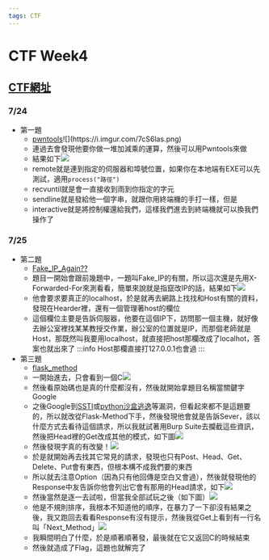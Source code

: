 ```yaml
---
tags: CTF
---
```

# CTF Week4
## [CTF網址](https://ctf.hackersir.org/challenges)
### 7/24
- 第一題
    - [pwntools](https://ctf.hackersir.org/challenges#Pwntools?)![](https://i.imgur.com/7cS6las.png)
    - 連過去會發現他要你做一堆加減乘的運算，然後可以用Pwntools來做
    - 結果如下![](https://i.imgur.com/AVxL1VI.png)
    - remote就是連到指定的伺服器和埠號位置，如果你在本地端有EXE可以先測試，適用`process("路徑")`
    - recvuntil就是會一直接收到雨到你指定的字元
    - sendline就是發給他一個字串，就跟你用終端機的手打一樣，但是
    - interactive就是將控制權還給我們，這樣我們進去到終端機就可以換我們操作了
### 7/25
- 第二題
    - [Fake_IP_Again??](http://ctf.hackersir.org:10027/)
    - 題目一開始會跟前幾題中，一題叫Fake_IP的有關，所以這次還是先用X-Forwarded-For來測看看，簡單來說就是指竄改IP的話，結果如下![](https://i.imgur.com/2VF5nGh.png)
    - 他會要求要真正的localhost，於是就再去網路上找找和Host有關的資料，發現在Hearder裡，還有一個管理著host的欄位
    - 這個欄位主要是告訴伺服器，他要在這個IP下，訪問那一個主機，就好像去辦公室裡找某某教授交作業，辦公室的位置就是IP，而那個老師就是Host，那既然叫我要用localhost，就直接把host那欄改成了localhot，答案也就出來了
:::info
Host那欄直接打127.0.0.1也會過
:::
- 第三題
    - [flask_method](http://ctf.hackersir.org:10030/)
    - 一開始進去，只會看到一個C![](https://i.imgur.com/6Dhs1l5.png)
    - 然後看原始碼也是真的什麼都沒有，然後就開始拿題目名稱當關鍵字Google
    - 之後Google到[SSTI](https://xi4or0uji.github.io/2019/01/15/flask%E4%B9%8Bssti%E6%A8%A1%E6%9D%BF%E6%B3%A8%E5%85%A5/)或[python沙盒逃逸](https://www.kingkk.com/2018/06/Flask-Jinja2-SSTI-python-%E6%B2%99%E7%AE%B1%E9%80%83%E9%80%B8/)等漏洞，但看起來都不是這題要的，所以就改從Flask-Method下手，然後發現他會就是告訴Sever，該以什麼方式去看待這個請求，所以我就試著用Burp Suite去攔截這些資訊，然後把Head裡的Get改成其他的模式，如下圖![](https://i.imgur.com/I6LBjc9.png)
    - 然後發現字真的有改變！![](https://i.imgur.com/JfO1u2D.png)
    - 於是就開始再去找其它常見的請求，發現也只有Post、Head、Get、Delete、Put會有東西，但根本構不成我們要的東西
    - 所以就去注意Option（因為只有他回傳是空白又會過），然後就發現他的Response中友告訴你他會列出它會有那用的Head請求，如下![](https://i.imgur.com/JPwiDpk.png)
    - 然後當然是逐一去試啦，但當我全部試玩之後（如下圖）![](https://i.imgur.com/5jkIJxW.png)
    - 他是不規則排序，我根本不知道他的順序，在暴力了一下卻沒有結果之後，我又跑回去看看Response有沒有提示，然後我從Get上看到有一行名叫「Next_Method」![](https://i.imgur.com/hfOeFYF.png)
    - 我瞬間明白了什麼，於是順著順著發，最後就在它又返回C的時候結束
    - 然後就造成了Flag，這題也就解完了





